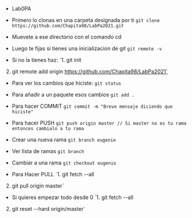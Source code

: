 - Lab0PA
- Primero lo clonas en una carpeta designada por ti
`git clone https://github.com/Chapita98/LabPa2021.git`

- Muevete a ese directorio con el comando cd

- Luego te fijas si tienes una inicializacion de git
`git remote -v`

- Si no la tienes haz:
`1. git init
2. git remote add origin https://github.com/Chapita98/LabPa2021`

- Para ver los cambios que hiciste:
`git status`

- Para añadir a un paquete esos cambios
`git add .`

- Para hacer COMMIT
`git commit -m "Breve mensaje diciendo que hiciste"`

- Para hacer PUSH
`git push origin master // Si master no es tu rama entonces cambialo a tu rama`

- Crear una nueva rama
`git branch eugenio`

- Ver lista de ramas
`git branch`

- Cambiar a una rama
`git checkout eugenio`

- Para Hacer PULL
`1. git fetch --all
2. git pull origin master`

- Si quieres empezar todo desde 0
`1. git fetch --all
2. git reset --hard origin/master`
